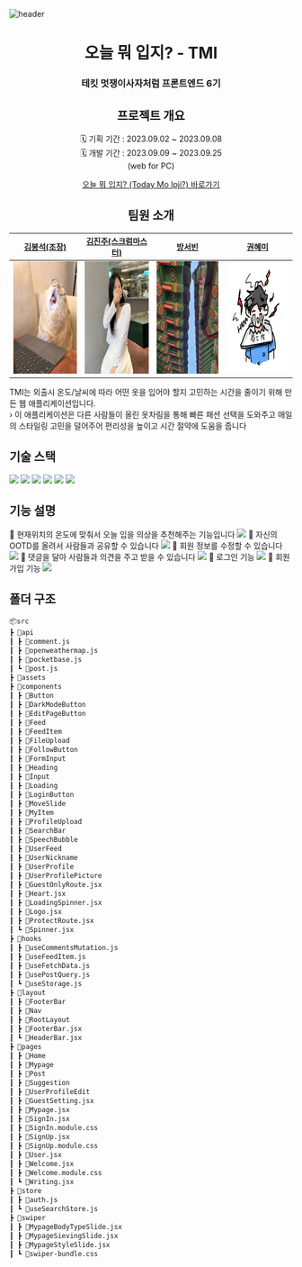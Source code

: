 ![header](https://capsule-render.vercel.app/api?&type=waving&color=0:97FCFF,100:6EFCE9)

<div align="center">

# 오늘 뭐 입지? - TMI

### 테킷 멋쟁이사자처럼 프론트엔드 6기

## 프로젝트 개요

🗓️ 기획 기간 : 2023.09.02 ~ 2023.09.08<br/>
🗓️ 개발 기간 : 2023.09.09 ~ 2023.09.25<br/>
(web for PC)

[오늘 뭐 입지? (Today Mo Ipji?) 바로가기](https://frontendschool6.github.io/TMI-TodayMoIpji/)

## 팀원 소개


|                 [김봉석(조장) ](https://github.com/NewBsk)                 |             [김진주(스크럼마스터)](https://github.com/pearlKinn)                    |               [방서빈](https://github.com/seobinbang7)            |[권혜미](https://github.com/GwonH) |
| :---------------------------------------------------------------: | :---------------------------------------------------------------: | :----------------------------------------------------------------: | :----------------------------------------------------------------: |
| <img width="200" height="200" src="./public/teammate/BSK.jpg" /> | <img width="200" height="200" src="./public/teammate/pearl.jpg" /> | <img width="200" height="200" src="./public/teammate/seobin.jpg" /> | <img width="200" height="200" src="./public/teammate/gwonH.png" /> |

</div>


TMI는 외출시 온도/날씨에 따라 어떤 옷을 입어야 할지 고민하는 시간을 줄이기 위해 만든 웹 애플리케이션입니다.</br>
› 이 애플리케이션은 다른 사람들이 올린 옷차림을 통해 빠른 패션 선택을 도와주고 매일의 스타일링 고민을 덜어주어 편리성을 높이고 시간 절약에 도움을 줍니다

## 기술 스택

<img src="https://img.shields.io/badge/react-61DAFB?style=for-the-badge&logoColor=white">
<img src="https://img.shields.io/badge/zustand-00B67A?style=for-the-badge&logoColor=white">
<img src="https://img.shields.io/badge/Javascript-F7DF1E?style=for-the-badge&logoColor=white">
<img src="https://img.shields.io/badge/pocketbase-B8DBE4?style=for-the-badge&logoColor=white">
<img src="https://img.shields.io/badge/reactquery-FF4154?style=for-the-badge&logoColor=white">
<img src="https://img.shields.io/badge/reactrouter-CA4245?style=for-the-badge&logoColor=white">

## 기능 설명

📍 현재위치의 온도에 맞춰서 오늘 입을 의상을 추천해주는 기능입니다
![](https://velog.velcdn.com/images/pearlx_x/post/09d29541-b408-4920-80a7-ccb405adbaf4/image.gif)
</bg>
📍 자신의 OOTD를 올려서 사람들과 공유할 수 있습니다
![](https://velog.velcdn.com/images/pearlx_x/post/49878e79-5f8f-4c00-a904-bf805be610b7/image.gif)
</bg>
📍 회원 정보를 수정할 수 있습니다
![](https://velog.velcdn.com/images/pearlx_x/post/aafe4000-33d6-450f-a511-fff482f93482/image.gif)
</bg>
📍 댓글을 달아 사람들과 의견을 주고 받을 수 있습니다
![](https://velog.velcdn.com/images/pearlx_x/post/cfbf6bd2-7107-4774-8592-3f1976f0425c/image.gif)
</bg>
📍 로그인 기능
![](https://velog.velcdn.com/images/pearlx_x/post/bb2d5940-7167-46cf-aa62-2f9687746879/image.gif)
📍 회원가입 기능
![](https://velog.velcdn.com/images/pearlx_x/post/4166e23c-112a-4c25-9978-73c522b05036/image.gif)

## 폴더 구조

```
📦src
┣ 📂api
┃ ┣ 📜comment.js
┃ ┣ 📜openweathermap.js
┃ ┣ 📜pocketbase.js
┃ ┗ 📜post.js
┣ 📂assets
┣ 📂components
┃ ┣ 📂Button
┃ ┣ 📂DarkModeButton
┃ ┣ 📂EditPageButton
┃ ┣ 📂Feed
┃ ┣ 📂FeedItem
┃ ┣ 📂FileUpload
┃ ┣ 📂FollowButton
┃ ┣ 📂FormInput
┃ ┣ 📂Heading
┃ ┣ 📂Input
┃ ┣ 📂Loading
┃ ┣ 📂LoginButton
┃ ┣ 📂MoveSlide
┃ ┣ 📂MyItem
┃ ┣ 📂ProfileUpload
┃ ┣ 📂SearchBar
┃ ┣ 📂SpeechBubble
┃ ┣ 📂UserFeed
┃ ┣ 📂UserNickname
┃ ┣ 📂UserProfile
┃ ┣ 📂UserProfilePicture
┃ ┣ 📜GuestOnlyRoute.jsx
┃ ┣ 📜Heart.jsx
┃ ┣ 📜LoadingSpinner.jsx
┃ ┣ 📜Logo.jsx
┃ ┣ 📜ProtectRoute.jsx
┃ ┗ 📜Spinner.jsx
┣ 📂hooks
┃ ┣ 📜useCommentsMutation.js
┃ ┣ 📜useFeedItem.js
┃ ┣ 📜useFetchData.js
┃ ┣ 📜usePostQuery.js
┃ ┗ 📜useStorage.js
┣ 📂layout
┃ ┣ 📂FooterBar
┃ ┣ 📂Nav
┃ ┣ 📂RootLayout
┃ ┣ 📜FooterBar.jsx
┃ ┗ 📜HeaderBar.jsx
┣ 📂pages
┃ ┣ 📂Home
┃ ┣ 📂Mypage
┃ ┣ 📂Post
┃ ┣ 📂Suggestion
┃ ┣ 📂UserProfileEdit
┃ ┣ 📜GuestSetting.jsx
┃ ┣ 📜Mypage.jsx
┃ ┣ 📜SignIn.jsx
┃ ┣ 📜SignIn.module.css
┃ ┣ 📜SignUp.jsx
┃ ┣ 📜SignUp.module.css
┃ ┣ 📜User.jsx
┃ ┣ 📜Welcome.jsx
┃ ┣ 📜Welcome.module.css
┃ ┗ 📜Writing.jsx
┣ 📂store
┃ ┣ 📜auth.js
┃ ┗ 📜useSearchStore.js
┣ 📂swiper
┃ ┣ 📜MypageBodyTypeSlide.jsx
┃ ┣ 📜MypageSievingSlide.jsx
┃ ┣ 📜MypageStyleSlide.jsx
┃ ┗ 📜swiper-bundle.css
```
